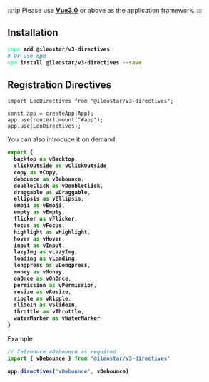 :::tip
Please use [**Vue3.0**](https://cn.vuejs.org/) or above as the application framework.
:::

## Installation

```bash
pnpm add @ileostar/v3-directives
# Or use npm
npm install @ileostar/v3-directives --save
```

## Registration Directives

```typescript{1,5}
import LeoDirectives from "@ileostar/v3-directives";

const app = createApp(App);
app.use(router).mount("#app");
app.use(LeoDirectives);
```

You can also introduce it on demand

```typescript
export {
  backtop as vBacktop,
  clickOutside as vClickOutside,
  copy as vCopy,
  debounce as vDebounce,
  doubleClick as vDoubleClick,
  draggable as vDraggable,
  ellipsis as vEllipsis,
  emoji as vEmoji,
  empty as vEmpty,
  flicker as vFlicker,
  focus as vFocus,
  highlight as vHighlight,
  hover as vHover,
  input as vInput,
  lazyImg as vLazyImg,
  loading as vLoading,
  longpress as vLongpress,
  money as vMoney,
  onOnce as vOnOnce,
  permission as vPermission,
  resize as vResize,
  ripple as vRipple,
  slideIn as vSlideIn,
  throttle as vThrottle,
  waterMarker as vWaterMarker
}
```

Example:

```typescript
// Introduce vDebounce as required
import { vDebounce } from '@ileostar/v3-directives'

app.directives('vDebounce', vDebounce)
```

<style scoped>
span {
  color: #4DFFA8;
  font-weight: bold;
}
</style>
